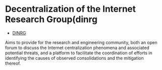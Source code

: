 # Decentralization of the Internet Research Group(dinrg

* [DINRG](https://datatracker.ietf.org/group/dinrg/about/)



Aims to provide for the research and engineering community, both an open forum to discuss the Internet centralization phenomena and associated potential threats, and a platform to facilitate the    coordination of efforts in identifying the causes of observed consolidations and the mitigation thereof.
